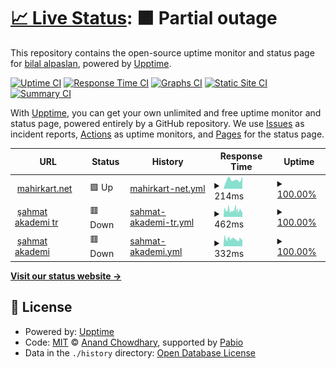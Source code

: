 # [📈 Live Status](https://bilalalpaslan.github.io/upptime): <!--live status--> **🟧 Partial outage**

This repository contains the open-source uptime monitor and status page for [bilal alpaslan](https://bilalalpaslan.github.io/upptime), powered by [Upptime](https://github.com/upptime/upptime).

[![Uptime CI](https://github.com/bilalalpaslan/upptime/workflows/Uptime%20CI/badge.svg)](https://github.com/bilalalpaslan/upptime/actions?query=workflow%3A%22Uptime+CI%22)
[![Response Time CI](https://github.com/bilalalpaslan/upptime/workflows/Response%20Time%20CI/badge.svg)](https://github.com/bilalalpaslan/upptime/actions?query=workflow%3A%22Response+Time+CI%22)
[![Graphs CI](https://github.com/bilalalpaslan/upptime/workflows/Graphs%20CI/badge.svg)](https://github.com/bilalalpaslan/upptime/actions?query=workflow%3A%22Graphs+CI%22)
[![Static Site CI](https://github.com/bilalalpaslan/upptime/workflows/Static%20Site%20CI/badge.svg)](https://github.com/bilalalpaslan/upptime/actions?query=workflow%3A%22Static+Site+CI%22)
[![Summary CI](https://github.com/bilalalpaslan/upptime/workflows/Summary%20CI/badge.svg)](https://github.com/bilalalpaslan/upptime/actions?query=workflow%3A%22Summary+CI%22)

With [Upptime](https://upptime.js.org), you can get your own unlimited and free uptime monitor and status page, powered entirely by a GitHub repository. We use [Issues](https://github.com/bilalalpaslan/upptime/issues) as incident reports, [Actions](https://github.com/bilalalpaslan/upptime/actions) as uptime monitors, and [Pages](https://bilalalpaslan.github.io/upptime) for the status page.

<!--start: status pages-->
<!-- This summary is generated by Upptime (https://github.com/upptime/upptime) -->
<!-- Do not edit this manually, your changes will be overwritten -->
<!-- prettier-ignore -->
| URL | Status | History | Response Time | Uptime |
| --- | ------ | ------- | ------------- | ------ |
| <img alt="" src="https://icons.duckduckgo.com/ip3/mahirkart.net.ico" height="13"> [mahirkart.net](https://mahirkart.net) | 🟩 Up | [mahirkart-net.yml](https://github.com/BilalAlpaslan/upptime/commits/HEAD/history/mahirkart-net.yml) | <details><summary><img alt="Response time graph" src="./graphs/mahirkart-net/response-time-week.png" height="20"> 214ms</summary><br><a href="https://uptime.mahirkart.net/history/mahirkart-net"><img alt="Response time 190" src="https://img.shields.io/endpoint?url=https%3A%2F%2Fraw.githubusercontent.com%2FBilalAlpaslan%2Fupptime%2FHEAD%2Fapi%2Fmahirkart-net%2Fresponse-time.json"></a><br><a href="https://uptime.mahirkart.net/history/mahirkart-net"><img alt="24-hour response time 289" src="https://img.shields.io/endpoint?url=https%3A%2F%2Fraw.githubusercontent.com%2FBilalAlpaslan%2Fupptime%2FHEAD%2Fapi%2Fmahirkart-net%2Fresponse-time-day.json"></a><br><a href="https://uptime.mahirkart.net/history/mahirkart-net"><img alt="7-day response time 214" src="https://img.shields.io/endpoint?url=https%3A%2F%2Fraw.githubusercontent.com%2FBilalAlpaslan%2Fupptime%2FHEAD%2Fapi%2Fmahirkart-net%2Fresponse-time-week.json"></a><br><a href="https://uptime.mahirkart.net/history/mahirkart-net"><img alt="30-day response time 249" src="https://img.shields.io/endpoint?url=https%3A%2F%2Fraw.githubusercontent.com%2FBilalAlpaslan%2Fupptime%2FHEAD%2Fapi%2Fmahirkart-net%2Fresponse-time-month.json"></a><br><a href="https://uptime.mahirkart.net/history/mahirkart-net"><img alt="1-year response time 190" src="https://img.shields.io/endpoint?url=https%3A%2F%2Fraw.githubusercontent.com%2FBilalAlpaslan%2Fupptime%2FHEAD%2Fapi%2Fmahirkart-net%2Fresponse-time-year.json"></a></details> | <details><summary><a href="https://uptime.mahirkart.net/history/mahirkart-net">100.00%</a></summary><a href="https://uptime.mahirkart.net/history/mahirkart-net"><img alt="All-time uptime 100.00%" src="https://img.shields.io/endpoint?url=https%3A%2F%2Fraw.githubusercontent.com%2FBilalAlpaslan%2Fupptime%2FHEAD%2Fapi%2Fmahirkart-net%2Fuptime.json"></a><br><a href="https://uptime.mahirkart.net/history/mahirkart-net"><img alt="24-hour uptime 100.00%" src="https://img.shields.io/endpoint?url=https%3A%2F%2Fraw.githubusercontent.com%2FBilalAlpaslan%2Fupptime%2FHEAD%2Fapi%2Fmahirkart-net%2Fuptime-day.json"></a><br><a href="https://uptime.mahirkart.net/history/mahirkart-net"><img alt="7-day uptime 100.00%" src="https://img.shields.io/endpoint?url=https%3A%2F%2Fraw.githubusercontent.com%2FBilalAlpaslan%2Fupptime%2FHEAD%2Fapi%2Fmahirkart-net%2Fuptime-week.json"></a><br><a href="https://uptime.mahirkart.net/history/mahirkart-net"><img alt="30-day uptime 100.00%" src="https://img.shields.io/endpoint?url=https%3A%2F%2Fraw.githubusercontent.com%2FBilalAlpaslan%2Fupptime%2FHEAD%2Fapi%2Fmahirkart-net%2Fuptime-month.json"></a><br><a href="https://uptime.mahirkart.net/history/mahirkart-net"><img alt="1-year uptime 100.00%" src="https://img.shields.io/endpoint?url=https%3A%2F%2Fraw.githubusercontent.com%2FBilalAlpaslan%2Fupptime%2FHEAD%2Fapi%2Fmahirkart-net%2Fuptime-year.json"></a></details>
| <img alt="" src="https://icons.duckduckgo.com/ip3/sahmatakademi.com.tr.ico" height="13"> [şahmat akademi tr](https://sahmatakademi.com.tr) | 🟥 Down | [sahmat-akademi-tr.yml](https://github.com/BilalAlpaslan/upptime/commits/HEAD/history/sahmat-akademi-tr.yml) | <details><summary><img alt="Response time graph" src="./graphs/sahmat-akademi-tr/response-time-week.png" height="20"> 462ms</summary><br><a href="https://uptime.mahirkart.net/history/sahmat-akademi-tr"><img alt="Response time 477" src="https://img.shields.io/endpoint?url=https%3A%2F%2Fraw.githubusercontent.com%2FBilalAlpaslan%2Fupptime%2FHEAD%2Fapi%2Fsahmat-akademi-tr%2Fresponse-time.json"></a><br><a href="https://uptime.mahirkart.net/history/sahmat-akademi-tr"><img alt="24-hour response time 379" src="https://img.shields.io/endpoint?url=https%3A%2F%2Fraw.githubusercontent.com%2FBilalAlpaslan%2Fupptime%2FHEAD%2Fapi%2Fsahmat-akademi-tr%2Fresponse-time-day.json"></a><br><a href="https://uptime.mahirkart.net/history/sahmat-akademi-tr"><img alt="7-day response time 462" src="https://img.shields.io/endpoint?url=https%3A%2F%2Fraw.githubusercontent.com%2FBilalAlpaslan%2Fupptime%2FHEAD%2Fapi%2Fsahmat-akademi-tr%2Fresponse-time-week.json"></a><br><a href="https://uptime.mahirkart.net/history/sahmat-akademi-tr"><img alt="30-day response time 463" src="https://img.shields.io/endpoint?url=https%3A%2F%2Fraw.githubusercontent.com%2FBilalAlpaslan%2Fupptime%2FHEAD%2Fapi%2Fsahmat-akademi-tr%2Fresponse-time-month.json"></a><br><a href="https://uptime.mahirkart.net/history/sahmat-akademi-tr"><img alt="1-year response time 477" src="https://img.shields.io/endpoint?url=https%3A%2F%2Fraw.githubusercontent.com%2FBilalAlpaslan%2Fupptime%2FHEAD%2Fapi%2Fsahmat-akademi-tr%2Fresponse-time-year.json"></a></details> | <details><summary><a href="https://uptime.mahirkart.net/history/sahmat-akademi-tr">100.00%</a></summary><a href="https://uptime.mahirkart.net/history/sahmat-akademi-tr"><img alt="All-time uptime 99.97%" src="https://img.shields.io/endpoint?url=https%3A%2F%2Fraw.githubusercontent.com%2FBilalAlpaslan%2Fupptime%2FHEAD%2Fapi%2Fsahmat-akademi-tr%2Fuptime.json"></a><br><a href="https://uptime.mahirkart.net/history/sahmat-akademi-tr"><img alt="24-hour uptime 99.97%" src="https://img.shields.io/endpoint?url=https%3A%2F%2Fraw.githubusercontent.com%2FBilalAlpaslan%2Fupptime%2FHEAD%2Fapi%2Fsahmat-akademi-tr%2Fuptime-day.json"></a><br><a href="https://uptime.mahirkart.net/history/sahmat-akademi-tr"><img alt="7-day uptime 100.00%" src="https://img.shields.io/endpoint?url=https%3A%2F%2Fraw.githubusercontent.com%2FBilalAlpaslan%2Fupptime%2FHEAD%2Fapi%2Fsahmat-akademi-tr%2Fuptime-week.json"></a><br><a href="https://uptime.mahirkart.net/history/sahmat-akademi-tr"><img alt="30-day uptime 99.81%" src="https://img.shields.io/endpoint?url=https%3A%2F%2Fraw.githubusercontent.com%2FBilalAlpaslan%2Fupptime%2FHEAD%2Fapi%2Fsahmat-akademi-tr%2Fuptime-month.json"></a><br><a href="https://uptime.mahirkart.net/history/sahmat-akademi-tr"><img alt="1-year uptime 99.97%" src="https://img.shields.io/endpoint?url=https%3A%2F%2Fraw.githubusercontent.com%2FBilalAlpaslan%2Fupptime%2FHEAD%2Fapi%2Fsahmat-akademi-tr%2Fuptime-year.json"></a></details>
| <img alt="" src="https://icons.duckduckgo.com/ip3/sahmatakademi.com.ico" height="13"> [şahmat akademi](https://sahmatakademi.com) | 🟥 Down | [sahmat-akademi.yml](https://github.com/BilalAlpaslan/upptime/commits/HEAD/history/sahmat-akademi.yml) | <details><summary><img alt="Response time graph" src="./graphs/sahmat-akademi/response-time-week.png" height="20"> 332ms</summary><br><a href="https://uptime.mahirkart.net/history/sahmat-akademi"><img alt="Response time 317" src="https://img.shields.io/endpoint?url=https%3A%2F%2Fraw.githubusercontent.com%2FBilalAlpaslan%2Fupptime%2FHEAD%2Fapi%2Fsahmat-akademi%2Fresponse-time.json"></a><br><a href="https://uptime.mahirkart.net/history/sahmat-akademi"><img alt="24-hour response time 321" src="https://img.shields.io/endpoint?url=https%3A%2F%2Fraw.githubusercontent.com%2FBilalAlpaslan%2Fupptime%2FHEAD%2Fapi%2Fsahmat-akademi%2Fresponse-time-day.json"></a><br><a href="https://uptime.mahirkart.net/history/sahmat-akademi"><img alt="7-day response time 332" src="https://img.shields.io/endpoint?url=https%3A%2F%2Fraw.githubusercontent.com%2FBilalAlpaslan%2Fupptime%2FHEAD%2Fapi%2Fsahmat-akademi%2Fresponse-time-week.json"></a><br><a href="https://uptime.mahirkart.net/history/sahmat-akademi"><img alt="30-day response time 406" src="https://img.shields.io/endpoint?url=https%3A%2F%2Fraw.githubusercontent.com%2FBilalAlpaslan%2Fupptime%2FHEAD%2Fapi%2Fsahmat-akademi%2Fresponse-time-month.json"></a><br><a href="https://uptime.mahirkart.net/history/sahmat-akademi"><img alt="1-year response time 317" src="https://img.shields.io/endpoint?url=https%3A%2F%2Fraw.githubusercontent.com%2FBilalAlpaslan%2Fupptime%2FHEAD%2Fapi%2Fsahmat-akademi%2Fresponse-time-year.json"></a></details> | <details><summary><a href="https://uptime.mahirkart.net/history/sahmat-akademi">100.00%</a></summary><a href="https://uptime.mahirkart.net/history/sahmat-akademi"><img alt="All-time uptime 99.97%" src="https://img.shields.io/endpoint?url=https%3A%2F%2Fraw.githubusercontent.com%2FBilalAlpaslan%2Fupptime%2FHEAD%2Fapi%2Fsahmat-akademi%2Fuptime.json"></a><br><a href="https://uptime.mahirkart.net/history/sahmat-akademi"><img alt="24-hour uptime 100.00%" src="https://img.shields.io/endpoint?url=https%3A%2F%2Fraw.githubusercontent.com%2FBilalAlpaslan%2Fupptime%2FHEAD%2Fapi%2Fsahmat-akademi%2Fuptime-day.json"></a><br><a href="https://uptime.mahirkart.net/history/sahmat-akademi"><img alt="7-day uptime 100.00%" src="https://img.shields.io/endpoint?url=https%3A%2F%2Fraw.githubusercontent.com%2FBilalAlpaslan%2Fupptime%2FHEAD%2Fapi%2Fsahmat-akademi%2Fuptime-week.json"></a><br><a href="https://uptime.mahirkart.net/history/sahmat-akademi"><img alt="30-day uptime 99.81%" src="https://img.shields.io/endpoint?url=https%3A%2F%2Fraw.githubusercontent.com%2FBilalAlpaslan%2Fupptime%2FHEAD%2Fapi%2Fsahmat-akademi%2Fuptime-month.json"></a><br><a href="https://uptime.mahirkart.net/history/sahmat-akademi"><img alt="1-year uptime 99.97%" src="https://img.shields.io/endpoint?url=https%3A%2F%2Fraw.githubusercontent.com%2FBilalAlpaslan%2Fupptime%2FHEAD%2Fapi%2Fsahmat-akademi%2Fuptime-year.json"></a></details>

<!--end: status pages-->

[**Visit our status website →**](https://bilalalpaslan.github.io/upptime)

## 📄 License

- Powered by: [Upptime](https://github.com/upptime/upptime)
- Code: [MIT](./LICENSE) © [Anand Chowdhary](https://anandchowdhary.com), supported by [Pabio](https://pabio.com)
- Data in the `./history` directory: [Open Database License](https://opendatacommons.org/licenses/odbl/1-0/)
